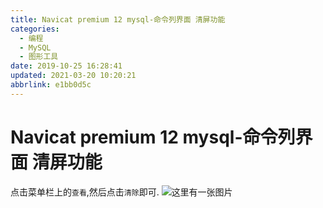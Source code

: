 ```yaml
---
title: Navicat premium 12 mysql-命令列界面 清屏功能
categories: 
  - 编程
  - MySQL
  - 图形工具
date: 2019-10-25 16:28:41
updated: 2021-03-20 10:20:21
abbrlink: e1bb0d5c
---
```

# Navicat premium 12 mysql-命令列界面 清屏功能
点击菜单栏上的`查看`,然后点击`清除`即可.
![这里有一张图片](https://img-blog.csdnimg.cn/20191025163345330.png)
<div style="display:none">
![这里有一张图片](https://img-blog.csdnimg.cn/20191025163345330.png?x-oss-process=image/watermark,type_ZmFuZ3poZW5naGVpdGk,shadow_10,text_aHR0cHM6Ly9ibG9nLmNzZG4ubmV0L3FxXzIxODA4OTYx,size_16,color_FFFFFF,t_70)
</div>
